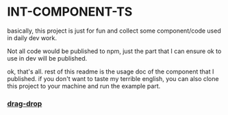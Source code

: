 # INT-COMPONENT-TS
basically, this project is just for fun and collect some component/code used in daily dev work.

Not all code would be published to npm, just the part that I can ensure ok to use in dev will be published.

ok, that's all. rest of this readme is the usage doc of the component that I published. if you don't want to taste my terrible english, you can also clone this project to your machine and run the example part. 

### [drag-drop](https://github.com/linkerGitHub/int-component-ts/blob/master/components/drag-drop/README.md)
